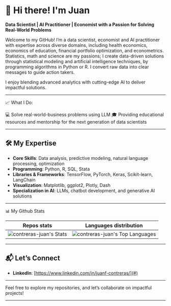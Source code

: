 # 👋 Hi there! I'm Juan  

**Data Scientist | AI Practitioner | Economist with a Passion for Solving Real-World Problems**  

Welcome to my GitHub! I’m a data scientist, economist and AI practitioner with expertise across diverse domains, including health economics, economics of education, financial portfolio optimization, and econometrics. Statistics, math and science are my passions; I create data-driven solutions through statistical modeling and artificial intelligence techniques, by programming algorithms in Python or R. I convert raw data into clear messages to guide action takers.

I enjoy blending advanced analytics with cutting-edge AI to deliver impactful solutions.  

---

📈 What I Do:

💻 Solve real-world-business problems using LLM
🎓 Providing educational resources and mentorship for the next generation of data scientists

---

## 🛠 My Expertise  

- **Core Skills**: Data analysis, predictive modeling, natural language processing, optimization  
- **Programming**: Python, R, SQL, Stata
- **Libraries & Frameworks**: TensorFlow, PyTorch, Keras, Scikit-learn, LangChain  
- **Visualization**: Matplotlib, ggplot2, Plotly, Dash
- **Specialization in AI**: LLMs, chatbot development, and generative AI solutions  

---

📊 My Github Stats

Repos stats             |  Languages distribution
:-------------------------:|:-------------------------:
![contreras-juan's Stats](https://github-readme-stats.vercel.app/api?username=contreras-juan&theme=vue-dark&show_icons=true&hide_border=false&count_private=false)  | ![contreras-juan's Top Languages](https://github-readme-stats.vercel.app/api/top-langs/?username=contreras-juan&theme=vue-dark&show_icons=true&hide_border=true&layout=compact)

---

## 📬 Let’s Connect  

- **LinkedIn**: [https://www.linkedin.com/in/juanf-contreras/](#)  
---

Feel free to explore my repositories, and let’s collaborate on impactful projects!  

---
